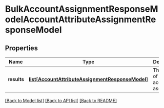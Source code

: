 # BulkAccountAssignmentResponseModelAccountAttributeAssignmentResponseModel

## Properties
Name | Type | Description | Notes
------------ | ------------- | ------------- | -------------
**results** | [**list[AccountAttributeAssignmentResponseModel]**](AccountAttributeAssignmentResponseModel.md) | The results of the bulk account assignment. | [optional] 

[[Back to Model list]](../README.md#documentation-for-models) [[Back to API list]](../README.md#documentation-for-api-endpoints) [[Back to README]](../README.md)


